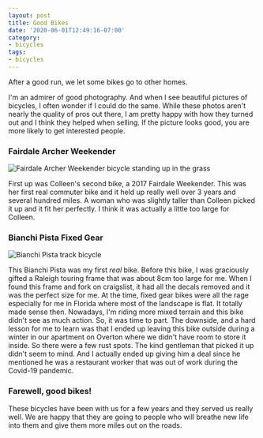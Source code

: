 ```yaml
---
layout: post
title: Good Bikes
date: '2020-06-01T12:49:16-07:00'
category:
- bicycles
tags:
- bicycles
---
```


After a good run, we let some bikes go to other homes.<!--more-->

I'm an admirer of good photography. And when I see beautiful pictures of bicycles, I often wonder if I could do the same. While these photos aren't nearly the quality of pros out there, I am pretty happy with how they turned out and I think they helped when selling. If the picture looks good, you are more likely to get interested people.

### Fairdale Archer Weekender

![Fairdale Archer Weekender bicycle standing up in the grass](https://www.dropbox.com/s/1mopqhv265nstel/2011-03-01%2003.47.46%20%28edited-Pixlr%29.jpg?raw=1)

First up was Colleen's second bike, a 2017 Fairdale Weekender. This was her first real commuter bike and it held up really well over 3 years and several hundred miles. A woman who was slightly taller than Colleen picked it up and it fit her perfectly. I think it was actually a little too large for Colleen.

### Bianchi Pista Fixed Gear

![Bianchi Pista track bicycle](https://www.dropbox.com/s/v0ywp1jyypmcmel/2020-05-24%2003.16.03%20%28edited-Pixlr%29.jpg?raw=1)

This Bianchi Pista was my first _real_ bike. Before this bike, I was graciously gifted a Raleigh touring frame that was about 8cm too large for me. When I found this frame and fork on craigslist, it had all the decals removed and it was the perfect size for me. At the time, fixed gear bikes were all the rage especially for me in Florida where most of the landscape is flat. It totally made sense then. Nowadays, I'm riding more mixed terrain and this bike didn't see as much action. So, it was time to part. The downside, and a hard lesson for me to learn was that I ended up leaving this bike outside during a winter in our apartment on Overton where we didn't have room to store it inside. So there were a few rust spots. The kind gentleman that picked it up didn't seem to mind. And I actually ended up giving him a deal since he mentioned he was a restaurant worker that was out of work during the Covid-19 pandemic.

### Farewell, good bikes!

These bicycles have been with us for a few years and they served us really well. We are happy that they are going to people who will breathe new life into them and give them more miles out on the roads.